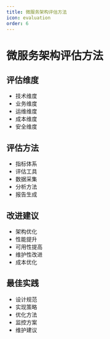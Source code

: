 ```yaml
---
title: 微服务架构评估方法
icon: evaluation
order: 6
---
```


# 微服务架构评估方法

## 评估维度
- 技术维度
- 业务维度
- 运维维度
- 成本维度
- 安全维度

## 评估方法
- 指标体系
- 评估工具
- 数据采集
- 分析方法
- 报告生成

## 改进建议
- 架构优化
- 性能提升
- 可用性提高
- 维护性改进
- 成本优化

## 最佳实践
- 设计规范
- 实现策略
- 优化方法
- 监控方案
- 维护建议
